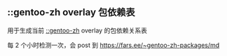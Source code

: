 ## ::gentoo-zh overlay 包依赖表

用于生成当前 [::gentoo-zh](https://github.com/microcai/gentoo-zh) overlay 的包依赖关系表

每 2 个小时检测一次，会 post 到 https://fars.ee/~gentoo-zh-packages/md
